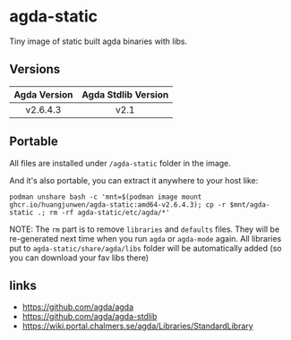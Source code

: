 # agda-static

Tiny image of static built agda binaries with libs.

## Versions

| Agda Version | Agda Stdlib Version |
| :---: | :---: |
| v2.6.4.3 | v2.1 |

## Portable

All files are installed under `/agda-static` folder in the image.

And it's also portable, you can extract it anywhere to your host like:

```
podman unshare bash -c 'mnt=$(podman image mount ghcr.io/huangjunwen/agda-static:amd64-v2.6.4.3); cp -r $mnt/agda-static .; rm -rf agda-static/etc/agda/*'
```

NOTE: The `rm` part is to remove `libraries` and `defaults` files. 
They will be re-generated next time when you run `agda` or `agda-mode` again.
All libraries put to `agda-static/share/agda/libs` folder will be automatically added (so you can download your fav libs there)

## links

- https://github.com/agda/agda
- https://github.com/agda/agda-stdlib
- https://wiki.portal.chalmers.se/agda/Libraries/StandardLibrary
